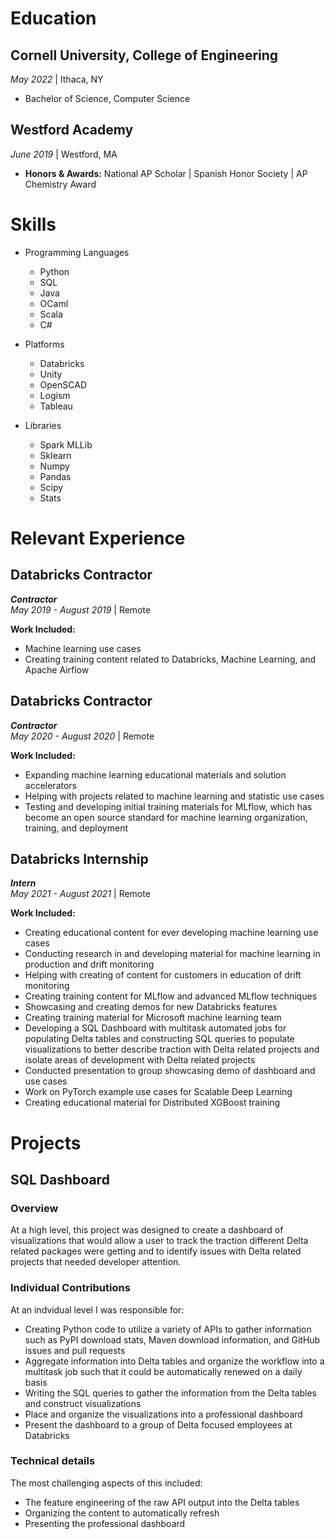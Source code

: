 # Education

## Cornell University, College of Engineering
_May 2022_  \| Ithaca, NY
- Bachelor of Science, Computer Science
  
## Westford Academy
_June 2019_ \| Westford, MA  
- **Honors & Awards:** National AP Scholar \| Spanish Honor Society \| AP Chemistry Award


# Skills

* Programming Languages
  * Python
  * SQL
  * Java
  * OCaml
  * Scala
  * C#


* Platforms
  * Databricks
  * Unity
  * OpenSCAD
  * Logism 
  * Tableau 

* Libraries
  * Spark MLLib
  * Sklearn
  * Numpy
  * Pandas
  * Scipy
  * Stats


# Relevant Experience

## Databricks Contractor
_**Contractor**_  
_May 2019 - August 2019_ \| Remote
  
**Work Included:** 
- Machine learning use cases
- Creating training content related to Databricks, Machine Learning, and Apache Airflow


## Databricks Contractor
_**Contractor**_  
_May 2020 - August 2020_ \| Remote
  
**Work Included:** 
- Expanding machine learning educational materials and solution accelerators 
- Helping with projects related to machine learning and statistic use cases
- Testing and developing initial training materials for MLflow, which has become an open source standard for machine learning organization, training, and deployment

## Databricks Internship
_**Intern**_  
_May 2021 - August 2021_ \| Remote
  
**Work Included:** 
- Creating educational content for ever developing machine learning use cases
- Conducting research in and developing material for machine learning in production and drift monitoring 
- Helping with creating of content for customers in education of drift monitoring 
- Creating training content for MLflow and advanced MLflow techniques 
- Showcasing and creating demos for new Databricks features
- Creating training material for Microsoft machine learning team
- Developing a SQL Dashboard with multitask automated jobs for populating Delta tables and constructing SQL queries to populate visualizations to better describe traction with Delta related projects and isolate areas of development with Delta related projects
- Conducted presentation to group showcasing demo of dashboard and use cases
- Work on PyTorch example use cases for Scalable Deep Learning 
- Creating educational material for Distributed XGBoost training


# Projects

## SQL Dashboard

### Overview

At a high level, this project was designed to create a dashboard of visualizations that would allow a user to track the traction different Delta related packages were getting and to identify issues with Delta related projects that needed developer attention. 


### Individual Contributions
At an indvidual level I was responsible for:
- Creating Python code to utilize a variety of APIs to gather information such as PyPI download stats, Maven download information, and GitHub issues and pull requests
- Aggregate information into Delta tables and organize the workflow into a multitask job such that it could be automatically renewed on a daily basis 
- Writing the SQL queries to gather the information from the Delta tables and construct visualizations 
- Place and organize the visualizations into a professional dashboard
- Present the dashboard to a group of Delta focused employees at Databricks

### Technical details
The most challenging aspects of this included:
- The feature engineering of the raw API output into the Delta tables
- Organizing the content to automatically refresh
- Presenting the professional dashboard
